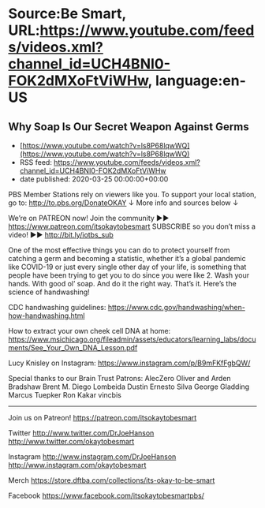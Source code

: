 # Source:Be Smart, URL:https://www.youtube.com/feeds/videos.xml?channel_id=UCH4BNI0-FOK2dMXoFtViWHw, language:en-US

## Why Soap Is Our Secret Weapon Against Germs
 - [https://www.youtube.com/watch?v=ls8P68lqwWQ](https://www.youtube.com/watch?v=ls8P68lqwWQ)
 - RSS feed: https://www.youtube.com/feeds/videos.xml?channel_id=UCH4BNI0-FOK2dMXoFtViWHw
 - date published: 2020-03-25 00:00:00+00:00

PBS Member Stations rely on viewers like you. To support your local station, go to: http://to.pbs.org/DonateOKAY
↓ More info and sources below ↓

We’re on PATREON now! Join the community ►► https://www.patreon.com/itsokaytobesmart
SUBSCRIBE so you don’t miss a video! ►► http://bit.ly/iotbs_sub 

One of the most effective things you can do to protect yourself from catching a germ and becoming a statistic, whether it’s a global pandemic like COVID-19 or just every single other day of your life, is something that people have been trying to get you to do since you were like 2.  Wash your hands. With good ol’ soap. And do it the right way. That’s it. Here’s the science of handwashing!

CDC handwashing guidelines: https://www.cdc.gov/handwashing/when-how-handwashing.html

How to extract your own cheek cell DNA at home: https://www.msichicago.org/fileadmin/assets/educators/learning_labs/documents/See_Your_Own_DNA_Lesson.pdf

Lucy Knisley on Instagram: https://www.instagram.com/p/B9mFKfFgbQW/

Special thanks to our Brain Trust Patrons:
AlecZero
Oliver and Arden Bradshaw
Brent M.
Diego Lombeida
Dustin
Ernesto Silva
George Gladding
Marcus Tuepker
Ron Kakar
vincbis

-----------
Join us on Patreon! 
https://patreon.com/itsokaytobesmart

Twitter 
http://www.twitter.com/DrJoeHanson
http://www.twitter.com/okaytobesmart 

Instagram 
http://www.instagram.com/DrJoeHanson 
http://www.instagram.com/okaytobesmart 

Merch
https://store.dftba.com/collections/its-okay-to-be-smart

Facebook
https://www.facebook.com/itsokaytobesmartpbs/

